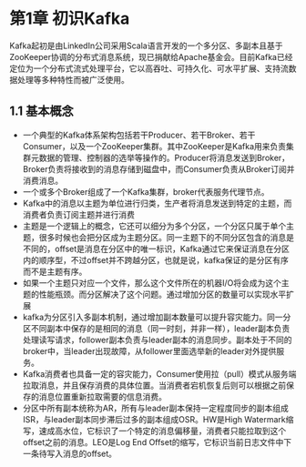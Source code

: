 # 第1章 初识Kafka
Kafka起初是由LinkedIn公司采用Scala语言开发的一个多分区、多副本且基于ZooKeeper协调的分布式消息系统，现已捐献给Apache基金会。目前Kafka已经定位为一个分布式流式处理平台，它以高吞吐、可持久化、可水平扩展、支持流数据处理等多种特性而被广泛使用。

## 1.1 基本概念
- 一个典型的Kafka体系架构包括若干Producer、若干Broker、若干Consumer，以及一个ZooKeeper集群。其中ZooKeeper是Kafka用来负责集群元数据的管理、控制器的选举等操作的。Producer将消息发送到Broker，Broker负责将接收到的消息存储到磁盘中，而Consumer负责从Broker订阅并消费消息。
- 一个或多个Broker组成了一个Kafka集群，broker代表服务代理节点。
- Kafka中的消息以主题为单位进行归类，生产者将消息发送到特定的主题，而消费者负责订阅主题并进行消费
- 主题是一个逻辑上的概念，它还可以细分为多个分区，一个分区只属于单个主题，很多时候也会把分区成为主题分区。同一主题下的不同分区包含的消息是不同的，offset是消息在分区中的唯一标识，Kafka通过它来保证消息在分区内的顺序型，不过offset并不跨越分区，也就是说，kafka保证的是分区有序而不是主题有序。
- 如果一个主题只对应一个文件，那么这个文件所在的机器I/O将会成为这个主题的性能瓶颈。而分区解决了这个问题。通过增加分区的数量可以实现水平扩展
- kafka为分区引入多副本机制，通过增加副本数量可以提升容灾能力。同一分区不同副本中保存的是相同的消息（同一时刻，并非一样），leader副本负责处理读写请求，follower副本负责与leader副本的消息同步。副本处于不同的broker中，当leader出现故障，从follower里面选举新的leader对外提供服务。
- Kafka消费者也具备一定的容灾能力，Consumer使用拉（pull）模式从服务端拉取消息，并且保存消费的具体位置。当消费者宕机恢复后则可以根据之前保存的消息位置重新拉取需要的信息消费。
- 分区中所有副本统称为AR，所有与leader副本保持一定程度同步的副本组成ISR，与leader副本同步滞后过多的副本组成OSR。HW是High Watermark缩写，速成高水位，它标识了一个特定的消息偏移量，消费者只能拉取到这个offset之前的消息。LEO是Log End Offset的缩写，它标识当前日志文件中下一条待写入消息的offset。
